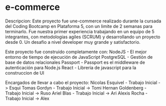 # e-commerce

Descripcion:
Este proyecto fue une-commerce realizado durante la cursada del Coding Bootcamp en Plataforma 5, con un limite de 2 semanas para terminarlo. Fue nuestra primer experiencia trabajando en un equipo de 5 integrantes, con metodologias agiles (SCRUM) y desarrollando un proyecto desde 0. Un desafio a nivel developer muy grande y satisfactorio.

Este proyecto fue construido completamente con: 
NodeJS - El mejor entorno de tiempo de ejecución de JavaScript
PostgreSQL - Gestión de base de datos relacionales
Passport - Passport es el middleware de autenticación para Node.js
React - Libreria de javascript para la construccion de UI

Encargados de llevar a cabo el proyecto:
Nicolas Esquivel - Trabajo Inicial -> Esqui
Tomas Gordyn - Trabajo Inicial -> Tomi
Hernan Goldenberg - Trabajo Inicial -> Ruso
Ariel Blas - Trabajo Inicial -> Ari
Alexis Rocha - Trabajo Inicial -> Alex



